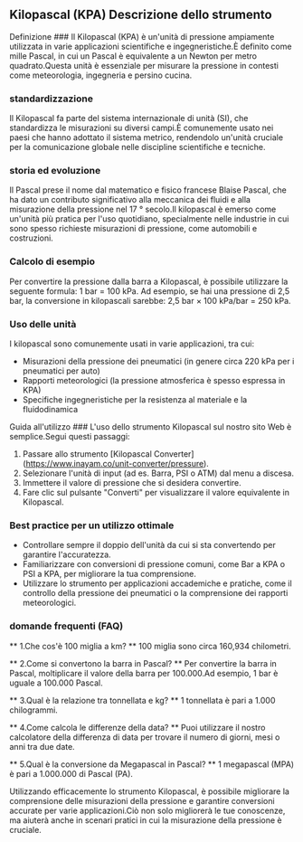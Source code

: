 ## Kilopascal (KPA) Descrizione dello strumento

Definizione ###
Il Kilopascal (KPA) è un'unità di pressione ampiamente utilizzata in varie applicazioni scientifiche e ingegneristiche.È definito come mille Pascal, in cui un Pascal è equivalente a un Newton per metro quadrato.Questa unità è essenziale per misurare la pressione in contesti come meteorologia, ingegneria e persino cucina.

### standardizzazione
Il Kilopascal fa parte del sistema internazionale di unità (SI), che standardizza le misurazioni su diversi campi.È comunemente usato nei paesi che hanno adottato il sistema metrico, rendendolo un'unità cruciale per la comunicazione globale nelle discipline scientifiche e tecniche.

### storia ed evoluzione
Il Pascal prese il nome dal matematico e fisico francese Blaise Pascal, che ha dato un contributo significativo alla meccanica dei fluidi e alla misurazione della pressione nel 17 ° secolo.Il kilopascal è emerso come un'unità più pratica per l'uso quotidiano, specialmente nelle industrie in cui sono spesso richieste misurazioni di pressione, come automobili e costruzioni.

### Calcolo di esempio
Per convertire la pressione dalla barra a Kilopascal, è possibile utilizzare la seguente formula:
1 bar = 100 kPa.
Ad esempio, se hai una pressione di 2,5 bar, la conversione in kilopascali sarebbe:
2,5 bar × 100 kPa/bar = 250 kPa.

### Uso delle unità
I kilopascal sono comunemente usati in varie applicazioni, tra cui:
- Misurazioni della pressione dei pneumatici (in genere circa 220 kPa per i pneumatici per auto)
- Rapporti meteorologici (la pressione atmosferica è spesso espressa in KPA)
- Specifiche ingegneristiche per la resistenza al materiale e la fluidodinamica

Guida all'utilizzo ###
L'uso dello strumento Kilopascal sul nostro sito Web è semplice.Segui questi passaggi:
1. Passare allo strumento [Kilopascal Converter] (https://www.inayam.co/unit-converter/pressure).
2. Selezionare l'unità di input (ad es. Barra, PSI o ATM) dal menu a discesa.
3. Immettere il valore di pressione che si desidera convertire.
4. Fare clic sul pulsante "Converti" per visualizzare il valore equivalente in Kilopascal.

### Best practice per un utilizzo ottimale
- Controllare sempre il doppio dell'unità da cui si sta convertendo per garantire l'accuratezza.
- Familiarizzare con conversioni di pressione comuni, come Bar a KPA o PSI a KPA, per migliorare la tua comprensione.
- Utilizzare lo strumento per applicazioni accademiche e pratiche, come il controllo della pressione dei pneumatici o la comprensione dei rapporti meteorologici.

### domande frequenti (FAQ)

** 1.Che cos'è 100 miglia a km? **
100 miglia sono circa 160,934 chilometri.

** 2.Come si convertono la barra in Pascal? **
Per convertire la barra in Pascal, moltiplicare il valore della barra per 100.000.Ad esempio, 1 bar è uguale a 100.000 Pascal.

** 3.Qual è la relazione tra tonnellata e kg? **
1 tonnellata è pari a 1.000 chilogrammi.

** 4.Come calcola le differenze della data? **
Puoi utilizzare il nostro calcolatore della differenza di data per trovare il numero di giorni, mesi o anni tra due date.

** 5.Qual è la conversione da Megapascal in Pascal? **
1 megapascal (MPA) è pari a 1.000.000 di Pascal (PA).

Utilizzando efficacemente lo strumento Kilopascal, è possibile migliorare la comprensione delle misurazioni della pressione e garantire conversioni accurate per varie applicazioni.Ciò non solo migliorerà le tue conoscenze, ma aiuterà anche in scenari pratici in cui la misurazione della pressione è cruciale.